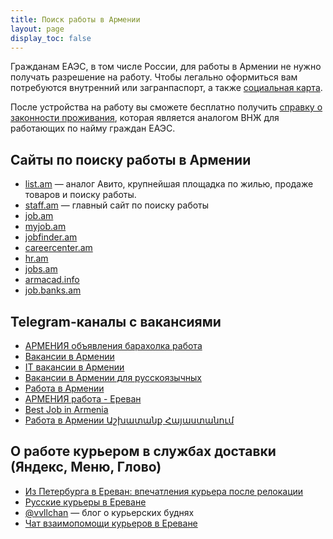 ```yaml
---
title: Поиск работы в Армении
layout: page
display_toc: false
---
```


Гражданам ЕАЭС, в том числе России, для работы в Армении не нужно получать разрешение на работу. Чтобы
легально оформиться вам потребуются внутренний или загранпаспорт, а также [социальная карта](../documents/social-number.md).

После устройства на работу вы сможете бесплатно получить [справку о законности проживания](../documents/eaeu-cert.md),
которая является аналогом ВНЖ для работающих по найму граждан ЕАЭС.

## Сайты по поиску работы в Армении

- [list.am](https://www.list.am/ru/category/29) — аналог Авито, крупнейшая площадка по жилью, продаже товаров и поиску работы.
- [staff.am](https://staff.am) — главный сайт по поиску работы
- [job.am](https://job.am)
- [myjob.am](https://myjob.am)
- [jobfinder.am](https://jobfinder.am)
- [careercenter.am](https://careercenter.am)
- [hr.am](http://hr.am)
- [jobs.am](https://jobs.am)
- [armacad.info](https://www.armacad.info/jobs/vacancies)
- [job.banks.am](https://job.banks.am/am)

## Telegram-каналы с вакансиями

- [АРМЕНИЯ объявления барахолка работа](https://t.me/armeniya_avito)
- [Вакансии в Армении](https://t.me/rabotavarmenii)
- [IT вакансии в Армении](https://t.me/itjobsinam)
- [Вакансии в Армении для русскоязычных](https://t.me/ThereAreWorksInArmenia)
- [Работа в Армении](https://t.me/yourjobhaya)
- [АРМЕНИЯ работа - Ереван](https://t.me/armenia_rabota)
- [Best Job in Armenia](https://t.me/bestjobinarmenia)
- [Работа в Армении Աշխատանք Հայաստանում](https://t.me/move2armenia_career)

## О работе курьером в службах доставки (Яндекс, Меню, Глово)

- [Из Петербурга в Ереван: впечатления курьера после релокации](https://telegra.ph/Iz-Peterburga-v-Erevan-vpechatleniya-kurera-posle-relokacii-07-02)
- [Русские курьеры в Ереване](https://telegra.ph/Russkie-kurery-v-Erevane-09-04)
- [@vvllchan](https://t.me/vvllchan) — блог о курьерских буднях
- [Чат взаимопомощи курьеров в Ереване](https://t.me/+SaTM0MWJYm8wM2Uy)
